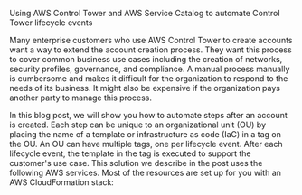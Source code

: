 
Using AWS Control Tower and AWS Service Catalog to automate Control Tower lifecycle events
 


Many enterprise customers who use AWS Control Tower to create accounts want a way to extend the account creation process. They want this process to cover common business use cases including the creation of networks, security profiles, governance, and compliance. A manual process manually is cumbersome and makes it difficult for the organization to respond to the needs of its business. It might also be expensive if the organization pays another party to manage this process.

In this blog post, we will show you how to automate steps after an account is created. Each step can be unique to an organizational unit (OU) by placing the name of a template or infrastructure as code (IaC) in a tag on the OU. An OU can have multiple tags, one per lifecycle event. After each lifecycle event, the template in the tag is executed to support the customer's use case.
This solution we describe in the post uses the following AWS services. Most of the resources are set up for you with an AWS CloudFormation stack:
